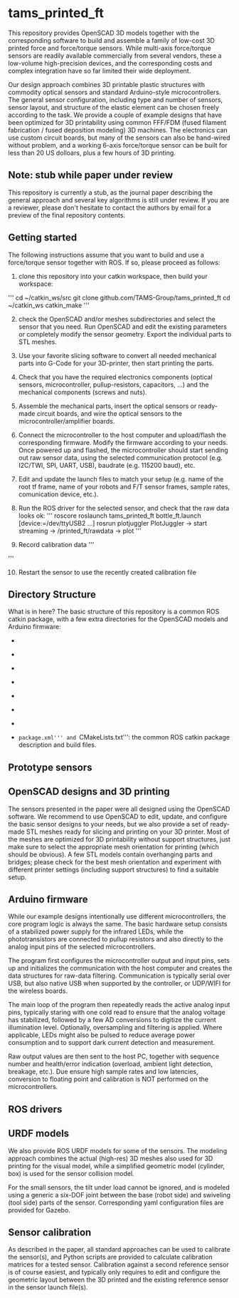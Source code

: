 # tams_printed_ft

This repository provides OpenSCAD 3D models together with the corresponding software
to build and assemble a family of low-cost 3D printed force and force/torque sensors.
While multi-axis force/torque sensors are readily available commercially from several vendors,
these a low-volume high-precision devices, and the corresponding costs and complex integration
have so far limited their wide deployment.

Our design approach combines 3D printable plastic structures with commodity optical sensors
and standard Arduino-style microcontrollers. The general sensor configuration, including
type and number of sensors, sensor layout, and structure of the elastic element can be chosen
freely according to the task. We provide a couple of example designs that have been optimized
for 3D printability using common FFF/FDM (fused filament fabrication / fused deposition modeling)
3D machines. The electronics can use custom circuit boards, but many of the sensors can also
be hand-wired without problem, and a working 6-axis force/torque sensor can be built for less
than 20 US dolloars, plus a few hours of 3D printing.

## Note: stub while paper under review

This repository is currently a stub, as the journal paper describing the general approach
and several key algorithms is still under review. If you are a reviewer, please don't hesitate
to contact the authors by email for a preview of the final repository contents.

## Getting started

The following instructions assume that you want to build and use a force/torque sensor 
together with ROS. If so, please proceed as follows:

1. clone this repository into your catkin workspace, then build your workspace:

'''
cd ~/catkin_ws/src
git clone github.com/TAMS-Group/tams_printed_ft
cd ~/catkin_ws
catkin_make
'''

2. check the OpenSCAD and/or meshes subdirectories and select the sensor that you need.
Run OpenSCAD and edit the existing parameters or completely modify the sensor geometry.
Export the individual parts to STL meshes.

3. Use your favorite slicing software to convert all needed mechanical parts into G-Code
for your 3D-printer, then start printing the parts.

4. Check that you have the required electronics components (optical sensors, microcontroller,
pullup-resistors, capacitors, ...) and the mechanical components (screws and nuts).

5. Assemble the mechanical parts, insert the optical sensors or ready-made circuit boards,
and wire the optical sensors to the microcontroller/amplifier boards.

6. Connect the microcontroller to the host computer and upload/flash the corresponding
firmware. Modify the firmware according to your needs. Once powered up and flashed,
the microcontroller should start sending out raw sensor data, 
using the selected communication protocol (e.g. I2C/TWI, SPI, UART, USB),
baudrate (e.g. 115200 baud), etc.

7. Edit and update the launch files to match your setup (e.g. name of the root tf frame,
name of your robots and F/T sensor frames, sample rates, comunication device, etc.).

8. Run the ROS driver for the selected sensor, and check that the raw data looks ok:
'''
roscore
roslaunch tams_printed_ft bottle_ft.launch  [device:=/dev/ttyUSB2 ...]
rosrun plotjuggler PlotJuggler -> start streaming -> /printed_ft/rawdata -> plot
'''

9. Record calibration data
'''

'''

10. Restart the sensor to use the recently created calibration file

## Directory Structure

What is in here? The basic structure of this repository is a common ROS catkin package, with a few extra directories for the OpenSCAD models and Arduino firmware:


* ```config''': ROS configuration files, including example sensor calibration YAML files and rviz / plotjuggler configurations;
* ```launch''': ROS launch files for the sensor drivers and utilities;
* ```meshes''': this subdirectory holds STL meshes ready for 3D printing for some of the sensors, as well as Collada .dae files needed for the ROS URDF models;
* ```openscad''': Configurable OpenSCAD source code for some of our sensors. Most of the files will render an assembled model of the complete sensor, but individual parts can be enabled or disabled using the provided boolean variables. This directory also provides automated export scripts to generate 3D STL meshes for the individual 3D printable files;
* ```ndoes''': ROS Python driver nodes for the different sensors, as well as calibration scripts and plotting utilities;
* ```src''': ROS C++ source files, currently the calibration-helper tool and the radial-pattern generator;
* ```urdf''': ROS URDF models for the sensors;
* ```package.xml''' and ```CMakeLists.txt''': the common ROS catkin package description and build files.








## Prototype sensors




## OpenSCAD designs and 3D printing

The sensors presented in the paper were all designed using the OpenSCAD software.
We recommend to use OpenSCAD to edit, update, and configure the basic sensor designs to your needs,
but we also provide a set of ready-made STL meshes ready for slicing and printing on your 3D printer.
Most of the meshes are optimized for 3D printability without support structures, 
just make sure to select the appropriate mesh orientation for printing (which should be obvious).
A few STL models contain overhanging parts and bridges; please check for the best mesh orientation
and experiment with different printer settings (including support structures) to find a suitable setup.

## Arduino firmware

While our example designs intentionally use different microcontrollers, 
the core program logic is always the same.
The basic hardware setup consists of a stabilized power supply for the infrared LEDs,
while the phototransistors are connected to pullup resistors and also directly to 
the analog input pins of the selected microcontrollers.

The program first configures the microcontroller output and input pins,
sets up and initializes the communication with the host computer 
and creates the data structures for raw-data filtering.
Communication is typically serial over USB, but also native USB when supported by the controller,
or UDP/WIFI for the wireless boards.

The main loop of the program then repeatedly reads the active analog input pins,
typically staring with one cold read to ensure that the analog voltage has stabilized,
followed by a few AD conversions to digitize the current illumination level.
Optionally, oversampling and filtering is applied.
Where applicable, LEDs might also be pulsed to reduce average power consumption and
to support dark current detection and measurement.

Raw output values are then sent to the host PC, together with sequence number and
health/error indication (overload, ambient light detection, breakage, etc.).
Due ensure high sample rates and low latencies, conversion to floating point 
and calibration is NOT performed on the microcontrollers.

## ROS drivers



## URDF models

We also provide ROS URDF models for some of the sensors.
The modeling approach combines the actual (high-res) 3D meshes also used for 3D printing
for the visual model, while a simplified geometric model (cylinder, box) is used for
the sensor collision model.

For the small sensors, the tilt under load cannot be ignored, and is modeled 
using a generic a six-DOF joint between the base (robot side) and swiveling (tool side)
parts of the sensor. Corresponding yaml configuration files are provided for Gazebo.

## Sensor calibration

As described in the paper, all standard approaches can be used to calibrate the sensor(s),
and Python scripts are provided to calculate calibration matrices for a tested sensor.
Calibration against a second reference sensor is of course easiest, and typically only
requires to edit and configure the geometric layout between the 3D printed and the existing
reference sensor in the sensor launch file(s).



